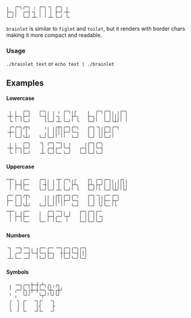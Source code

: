 ```
╷  ╭─╮╭─╮ ╷ ┌─╮╶╮ ╭─╮ ╷
├─╮│  ╭─┤╶┐ │ │ │ ├─┘╶┼╴
└─╯╵  ╰─╯╶┴╴╵ ╵╶┴╴╰─╯ ╰╴
```

`brainlet` is similar to `figlet` and `toilet`, but it renders with border chars making it more compact and readable.

### Usage

`./brainlet text` or `echo text | ./brainlet`

## Examples

#### Lowercase
```
 ╷ ╷  ╭─╮   ╭─╮╷ ╷ ╷ ╭─╮╷╭    ╷  ╭─╮╭─╮╷ ╷┌─╮
╶┼╴├─╮├─┘   ╰─┤│ │╶┐ │  ├┴╮   ├─╮│  │ │││││ │
 ╰╴╵ ╵╰─╯     ╰╰─┘╶┴╴╰─╯╵ ╰   └─╯╵  ╰─╯╰┴╯╵ ╵
 ╭─╭─╮╭┬╮     ╷╷ ╷╭┬╮╭─╮╭─╮   ╭─╮╶╮╷╭─╮╭─╮
╶┼─│ │ │      ╷│ ││││├─╯╰─╮   │ │ ││├─┘│
 ╵ ╰─╯╰┴╯   ╰─╯╰─┘╵ ╵╵  ╰─╯   ╰─╯ ╰╯╰─╯╵
 ╷ ╷  ╭─╮   ╶╮ ╭─╮╶─╮╷ ╷     ╷╭─╮╭─╮
╶┼╴├─╮├─┘    │ ╭─┤╭─╯╰─┤   ╭─┤│ │╰─┤
 ╰╴╵ ╵╰─╯   ╶┴╴╰─╯╰─╴╰─╯   ╰─┘╰─╯╰─╯
```

#### Uppercase

```
─┬─╷ ╷╭─╴   ╭─╮╷ ╷╶┬╴╭─╮╷╭    ┌╮ ╭─╮╭─╮╷ ╷╭┐╷
 │ ├─┤├─╴   │╶┼│ │ │ │  ├┴╮   ├┴╮├┬╯│ │││││││
 ╵ ╵ ╵╰─╴   ╰─╯╰─╯╶┴╴╰─╯╵ ╰   └─╯╵╰ ╰─╯╰┴╯╵└╯
╭─╴╭─╮╭┬╮     ╷╷ ╷╭┬╮╭─╮╭─╮   ╭─╮╶╮╷╭─╴╭─╮
├─╴│ │ │      ││ ││││├─╯╰─╮   │ │ ││├─╴├┬╯
╵  ╰─╯╰┴╯   ╰─╯╰─╯╵ ╵╵  ╰─╯   ╰─╯ ╰╯╰─╴╵╰
─┬─╷ ╷╭─╴   ╷  ╭─╮╶─╮╷ ╷   ┌─╮╭─╮╭─╴
 │ ├─┤├─╴   │  ├─┤╭─╯╰┬╯   │ ││ ││╶┐
 ╵ ╵ ╵╰─╴   └─╴╵ ╵╰─╴ ╵    └─╯╰─╯╰─╯
```

#### Numbers
```
╶┐ ╶─╮╶─╮╷ ╷┌─╴╭─╴╶─┐╭─╮╭─╮╭─╮
 │ ╭─╯╶─┤└─┤╰─╮├─╮  ┼├─┤╰─┤│││
╶┴╴└─╴╶─╯  ╵╰─╯╰─╯  ╵╰─╯╰─╯╰─╯
```

#### Symbols
```
 ╷ ╶─╮╭─╮┼─┼╭┴╮╭╮╷╭╮ 
 ╵ ╭─╯├╮│┼─┼╰─╮╰┼╮╭┼╯
 ╵ ╷  ╰╯╯   ╰┬╯╵╰╯╰╯
 ╭  ╮ ┌╴  ╶┐╭╴  ╶╮
 │  │ │    │┤    ├
 ╰  ╯ └╴  ╶┘╰╴  ╶╯
```
